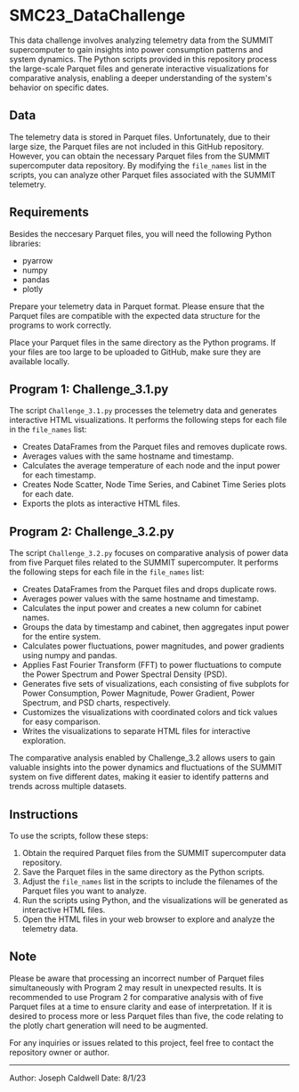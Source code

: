 # SMC23_DataChallenge
This data challenge involves analyzing telemetry data from the SUMMIT supercomputer to gain insights into power consumption patterns and system dynamics. The Python scripts provided in this repository process the large-scale Parquet files and generate interactive visualizations for comparative analysis, enabling a deeper understanding of the system's behavior on specific dates.

## Data
The telemetry data is stored in Parquet files. Unfortunately, due to their large size, the Parquet files are not included in this GitHub repository. However, you can obtain the necessary Parquet files from the SUMMIT supercomputer data repository. By modifying the `file_names` list in the scripts, you can analyze other Parquet files associated with the SUMMIT telemetry.

## Requirements
Besides the neccesary Parquet files, you will need the following Python libraries:
- pyarrow
- numpy 
- pandas
- plotly

Prepare your telemetry data in Parquet format. Please ensure that the Parquet files are compatible with the expected data structure for the programs to work correctly.

Place your Parquet files in the same directory as the Python programs. If your files are too large to be uploaded to GitHub, make sure they are available locally.

## Program 1: Challenge_3.1.py
The script `Challenge_3.1.py` processes the telemetry data and generates interactive HTML visualizations. It performs the following steps for each file in the `file_names` list:
- Creates DataFrames from the Parquet files and removes duplicate rows.
- Averages values with the same hostname and timestamp.
- Calculates the average temperature of each node and the input power for each timestamp.
- Creates Node Scatter, Node Time Series, and Cabinet Time Series plots for each date.
- Exports the plots as interactive HTML files.


## Program 2: Challenge_3.2.py
The script `Challenge_3.2.py` focuses on comparative analysis of power data from five Parquet files related to the SUMMIT supercomputer. It performs the following steps for each file in the `file_names` list:
- Creates DataFrames from the Parquet files and drops duplicate rows.
- Averages power values with the same hostname and timestamp.
- Calculates the input power and creates a new column for cabinet names.
- Groups the data by timestamp and cabinet, then aggregates input power for the entire system.
- Calculates power fluctuations, power magnitudes, and power gradients using numpy and pandas.
- Applies Fast Fourier Transform (FFT) to power fluctuations to compute the Power Spectrum and Power Spectral Density (PSD).
- Generates five sets of visualizations, each consisting of five subplots for Power Consumption, Power Magnitude, Power Gradient, Power Spectrum, and PSD charts, respectively.
- Customizes the visualizations with coordinated colors and tick values for easy comparison.
- Writes the visualizations to separate HTML files for interactive exploration.

The comparative analysis enabled by Challenge_3.2 allows users to gain valuable insights into the power dynamics and fluctuations of the SUMMIT system on five different dates, making it easier to identify patterns and trends across multiple datasets. 

## Instructions
To use the scripts, follow these steps:
1. Obtain the required Parquet files from the SUMMIT supercomputer data repository.
2. Save the Parquet files in the same directory as the Python scripts.
3. Adjust the `file_names` list in the scripts to include the filenames of the Parquet files you want to analyze.
4. Run the scripts using Python, and the visualizations will be generated as interactive HTML files.
5. Open the HTML files in your web browser to explore and analyze the telemetry data.

## Note
Please be aware that processing an incorrect number of Parquet files simultaneously with Program 2 may result in unexpected results. It is recommended to use Program 2 for comparative analysis with of five Parquet files at a time to ensure clarity and ease of interpretation. If it is desired to process more or less Parquet files than five, the code relating to the plotly chart generation will need to be augmented. 

For any inquiries or issues related to this project, feel free to contact the repository owner or author.

---
Author: Joseph Caldwell
Date: 8/1/23
